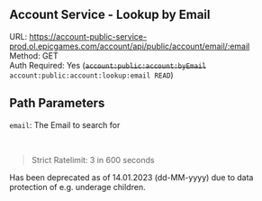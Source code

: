 ## Account Service - Lookup by Email

URL: https://account-public-service-prod.ol.epicgames.com/account/api/public/account/email/:email \
Method: GET \
Auth Required: Yes (~~`account:public:account:byEmail`~~ `account:public:account:lookup:email READ`)

## Path Parameters

`email`: The Email to search for

<br/>

> Strict Ratelimit: 3 in 600 seconds

Has been deprecated as of 14.01.2023 (dd-MM-yyyy) due to data protection of e.g. underage children.
